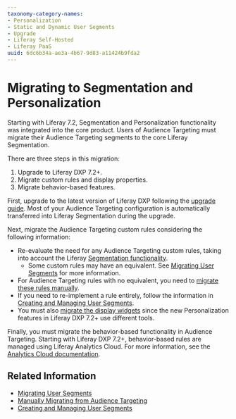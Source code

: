 ```yaml
---
taxonomy-category-names:
- Personalization
- Static and Dynamic User Segments
- Upgrade
- Liferay Self-Hosted
- Liferay PaaS
uuid: 6dc6b34a-ae3a-4b67-9d83-a11424b9fda2
---
```

# Migrating to Segmentation and Personalization

Starting with Liferay 7.2, Segmentation and Personalization functionality was integrated into the core product. Users of Audience Targeting must migrate their Audience Targeting segments to the core Liferay Segmentation.

There are three steps in this migration:

1. Upgrade to Liferay DXP 7.2+.
1. Migrate custom rules and display properties.
1. Migrate behavior-based features.

First, upgrade to the latest version of Liferay DXP following the [upgrade guide](../../../installation-and-upgrades/upgrading-liferay/upgrade-basics.md). Most of your Audience Targeting configuration is automatically transferred into Liferay Segmentation during the upgrade.

Next, migrate the Audience Targeting custom rules considering the following information:

- Re-evaluate the need for any Audience Targeting custom rules, taking into account the Liferay [Segmentation functionality](../segmentation/creating-and-managing-user-segments.md). 
  - Some custom rules may have an equivalent. See [Migrating User Segments](./migrating-user-segments.md) for more information.
- For Audience Targeting rules with no equivalent, you need to [migrate these rules manually](./manually-migrating-from-audience-targeting.md).
- If you need to re-implement a rule entirely, follow the information in [Creating and Managing User Segments](../segmentation/creating-and-managing-user-segments.md).
- You must also [migrate the display widgets](./manually-migrating-from-audience-targeting.md#migrating-display-properties) since the new Personalization features in Liferay DXP 7.2+ use different tools.  

Finally, you must migrate the behavior-based functionality in Audience Targeting. Starting with Liferay DXP 7.2+, behavior-based rules are managed using Liferay Analytics Cloud. For more information, see the [Analytics Cloud documentation](https://learn.liferay.com/w/analytics-cloud/people/segments/segments).

## Related Information

- [Migrating User Segments](./migrating-user-segments.md)
- [Manually Migrating from Audience Targeting](./manually-migrating-from-audience-targeting.md)
- [Creating and Managing User Segments](../segmentation/creating-and-managing-user-segments.md)
